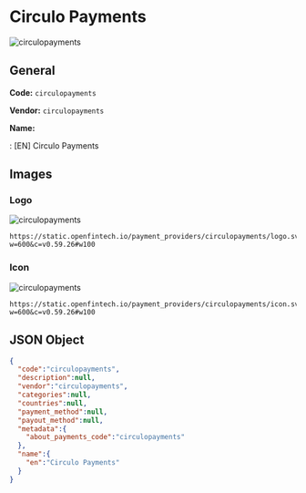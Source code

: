 
# Circulo Payments 
![circulopayments](https://static.openfintech.io/payment_providers/circulopayments/logo.svg?w=600&c=v0.59.26#w100)  

## General 
 
**Code:** `circulopayments` 
 
**Vendor:** `circulopayments` 
 
**Name:**  
 
:	[EN] Circulo Payments  

## Images 

### Logo 
 
![circulopayments](https://static.openfintech.io/payment_providers/circulopayments/logo.svg?w=600&c=v0.59.26#w100)  

```
https://static.openfintech.io/payment_providers/circulopayments/logo.svg?w=600&c=v0.59.26#w100
```  

### Icon 
 
![circulopayments](https://static.openfintech.io/payment_providers/circulopayments/icon.svg?w=600&c=v0.59.26#w100)  

```
https://static.openfintech.io/payment_providers/circulopayments/icon.svg?w=600&c=v0.59.26#w100
```  

## JSON Object 

```json
{
  "code":"circulopayments",
  "description":null,
  "vendor":"circulopayments",
  "categories":null,
  "countries":null,
  "payment_method":null,
  "payout_method":null,
  "metadata":{
    "about_payments_code":"circulopayments"
  },
  "name":{
    "en":"Circulo Payments"
  }
}
```  
